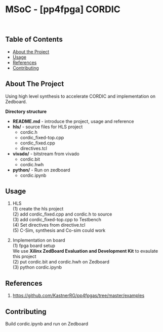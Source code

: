 # MSoC - [pp4fpga] CORDIC



<br />
<p align="center">  
</p>



<!-- TABLE OF CONTENTS -->
## Table of Contents

* [About the Project](#about-the-project)
* [Usage](#usage)
* [References](#References)
* [Contributing](#contributing)


<!-- ABOUT THE PROJECT -->
## About The Project
Using high level synthesis to accelerate CORDIC and implementation on Zedboard.  

**Directory structure**
* **README.md** - introduce the project, usage and reference 
* **hls/** - source files for HLS project 
  * cordic.h
  * cordic_fixed-top.cpp
  * cordic_fixed.cpp
  * directives.tcl
* **vivado/**  -  bitstream from vivado 
  * cordic.bit
  * cordic.hwh
* **python/**  -  Run on zedboard 
  * cordic.ipynb 


<!-- USAGE EXAMPLES -->
## Usage
1. HLS <br>
(1) create the hls project <br>
(2) add cordic_fixed.cpp and cordic.h to source <br>
(3) add cordic_fixed-top.cpp to Testbench <br>
(4) Set directives from directive.tcl <br>
(5) C-Sim, synthesis and Co-sim could work <br>

2. Implementation on board <br>
(1) fpga board setup <br>
    We use **Xilinx ZedBoard Evaluation and Development Kit** to evaulate this project <br>
(2) put cordic.bit and cordic.hwh on Zedboard <br>
(3) python cordic.ipynb <br>

## References
1. https://github.com/KastnerRG/pp4fpgas/tree/master/examples

<!-- CONTRIBUTING -->
## Contributing
Build cordic.ipynb and run on Zedboard  

